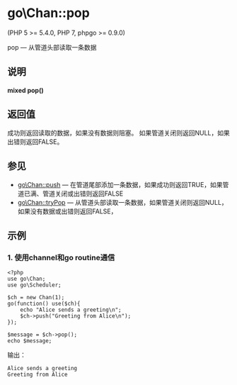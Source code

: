 # go\Chan::pop
  
\(PHP 5 >= 5.4.0, PHP 7, phpgo >= 0.9.0\)

pop — 从管道头部读取一条数据

## 说明
#### mixed pop()

## 返回值
成功则返回读取的数据，如果没有数据则阻塞。
如果管道关闭则返回NULL，如果出错则返回FALSE。

## 参见
- [go\Chan::push](https://github.com/birdwyx/phpgo/blob/master/md/cn/chan-push.md) — 在管道尾部添加一条数据，如果成功则返回TRUE，如果管道已满、管道关闭或出错则返回FALSE
- [go\Chan::tryPop](https://github.com/birdwyx/phpgo/blob/master/md/cn/chan-trypop.md) — 从管道头部读取一条数据，如果管道关闭则返回NULL，如果没有数据或出错则返回FALSE，

## 示例
### 1. 使用channel和go routine通信
```
<?php
use go\Chan;
use go\Scheduler;

$ch = new Chan(1);
go(function() use($ch){
    echo "Alice sends a greeting\n";
    $ch->push("Greeting from Alice\n");
});

$message = $ch->pop();
echo $message;
```
输出：
```
Alice sends a greeting
Greeting from Alice
```
